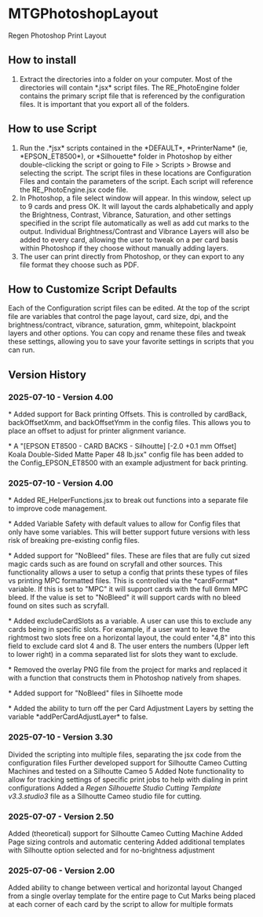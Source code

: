 # MTGPhotoshopLayout

Regen Photoshop Print Layout

## How to install

1. Extract the directories into a folder on your computer.  Most of the directories will contain \*.jsx\* script files.  The RE\_PhotoEngine folder contains the primary script file that is referenced by the configuration files.  It is important that you export all of the folders.

## How to use Script

1. Run the .\*jsx\* scripts contained in the \*DEFAULT\*, \*PrinterName\* (ie, \*EPSON\_ET8500\*), or \*Silhouette\* folder in Photoshop by either double-clicking the script or going to File > Scripts > Browse and selecting the script.  The script files in these locations are Configuration Files and contain the parameters of the script.  Each script will reference the RE\_PhotoEngine.jsx code file.
2. In Photoshop, a file select window will appear.  In this window, select up to 9 cards and press OK.  It will layout the cards alphabetically and apply the Brightness, Contrast, Vibrance, Saturation, and other settings specified in the script file automatically as well as add cut marks to the output.  Individual Brightness/Contrast and Vibrance Layers will also be added to every card, allowing the user to tweak on a per card basis within Photoshop if they choose without manually adding layers.
3. The user can print directly from Photoshop, or they can export to any file format they choose such as PDF.

## How to Customize Script Defaults

Each of the Configuration script files can be edited.  At the top of the script file are variables that control the page layout, card size, dpi, and the brightness/contract, vibrance, saturation, gmm, whitepoint, blackpoint layers and other options.  You can copy and rename these files and tweak these settings, allowing you to save your favorite settings in scripts that you can run.



## Version History

### 2025-07-10 - Version 4.00

\* Added support for Back printing Offsets. This is controlled by cardBack, backOffsetXmm, and backOffsetYmm in the config files.  This allows you to place an offset to adjust for printer alignment variance.

\* A "\[EPSON ET8500 - CARD BACKS - Silhoutte] \[-2.0 +0.1 mm Offset] Koala Double-Sided Matte Paper 48 lb.jsx" config file has been added to the Config\_EPSON\_ET8500 with an example adjustment for back printing.



### 2025-07-10 - Version 4.00

\* Added RE\_HelperFunctions.jsx to break out functions into a separate file to improve code management.

\* Added Variable Safety with default values to allow for Config files that only have some variables.  This will better support future versions with less risk of breaking pre-existing config files.

\* Added support for "NoBleed" files.  These are files that are fully cut sized magic cards such as are found on scryfall and other sources.  This functionality allows a user to setup a config that prints these types of files vs printing MPC formatted files.  This is controlled via the \*cardFormat\* variable. If this is set to "MPC" it will support cards with the full 6mm MPC bleed. If the value is set to "NoBleed" it will support cards with no bleed found on sites such as scryfall.

\* Added excludeCardSlots as a variable.  A user can use this to exclude any cards being in specific slots.  For example, if a user want to leave the rightmost two slots free on a horizontal layout, the could enter "4,8" into this field to exclude card slot 4 and 8.  The user enters the numbers (Upper left to lower right) in a comma separated list for slots they want to exclude.

\* Removed the overlay PNG file from the project for marks and replaced it with a function that constructs them in Photoshop natively from shapes.

\* Added support for "NoBleed" files in Silhoette mode

\* Added the ability to turn off the per Card Adjustment Layers by setting the variable \*addPerCardAdjustLayer\* to false.

### 2025-07-10 - Version 3.30

Divided the scripting into multiple files, separating the jsx code from the configuration files
Further developed support for Silhoutte Cameo Cutting Machines and tested on a Silhoutte Cameo 5
Added Note functionality to allow for tracking settings of specific print jobs to help with dialing in print configurations
Added a *Regen Silhouette Studio Cutting Template v3.3.studio3* file as a Silhoutte Cameo studio file for cutting.

### 2025-07-07 - Version 2.50

Added (theoretical) support for Silhoutte Cameo Cutting Machine
Added Page sizing controls and automatic centering
Added additional templates with Silhoutte option selected and for no-brightness adjustment

### 2025-07-06 - Version 2.00

Added ability to change between vertical and horizontal layout
Changed from a single overlay template for the entire page to Cut Marks being placed at each corner of each card by the script to allow for multiple formats

